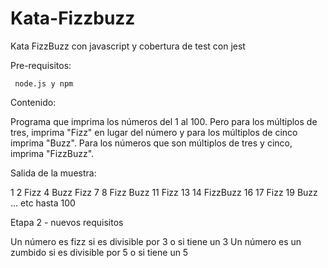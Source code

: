 # Kata-Fizzbuzz

Kata FizzBuzz con javascript y cobertura de test con jest

Pre-requisitos:

     node.js y npm


Contenido:

Programa que imprima los números del 1 al 100. Pero para los múltiplos de tres, imprima "Fizz" en lugar del número y para los múltiplos de cinco imprima "Buzz". Para los números que son múltiplos de tres y cinco, imprima "FizzBuzz".

Salida de la muestra:

1 2 Fizz 4 Buzz Fizz 7 8 Fizz Buzz 11 Fizz 13 14 FizzBuzz 16 17 Fizz 19 Buzz ... etc hasta 100

Etapa 2 - nuevos requisitos

Un número es fizz si es divisible por 3 o si tiene un 3
Un número es un zumbido si es divisible por 5 o si tiene un 5